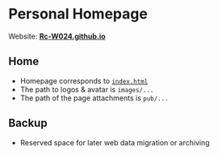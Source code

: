 # Personal Homepage
Website: [**Rc-W024.github.io**](https://Rc-W024.github.io)

## Home
- Homepage corresponds to [`index.html`](https://github.com/Rc-W024/Rc-W024.github.io/blob/main/index.html)
- The path to logos & avatar is `images/...`
- The path of the page attachments is `pub/...`

## Backup
- Reserved space for later web data migration or archiving
